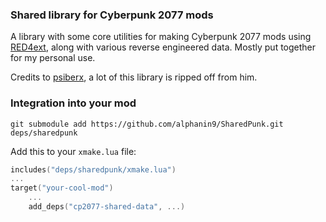 ### Shared library for Cyberpunk 2077 mods

A library with some core utilities for making Cyberpunk 2077 mods using [RED4ext](https://github.com/WopsS/RED4ext.SDK), along with various reverse engineered data. Mostly put together for my personal use.

Credits to [psiberx](https://github.com/psiberx), a lot of this library is ripped off from him.

### Integration into your mod

`git submodule add https://github.com/alphanin9/SharedPunk.git deps/sharedpunk`

Add this to your `xmake.lua` file:

```lua
includes("deps/sharedpunk/xmake.lua")
...
target("your-cool-mod")
    ...
    add_deps("cp2077-shared-data", ...)
```